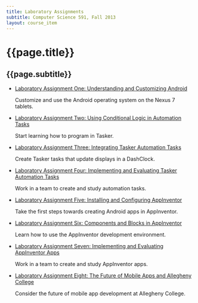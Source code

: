```yaml
---
title: Laboratory Assignments
subtitle: Computer Science 591, Fall 2013
layout: course_item
---
```


# {{page.title}}
## {{page.subtitle}}

<ul>

<li><a href="{{site.baseurl}}teaching/cs591F2013/provide/homework/hw1/cs591F2013-hw1.pdf">Laboratory Assignment One: Understanding and Customizing Android</a> <p>Customize and use the Android operating system on the Nexus 7 tablets.</p>

<li><a href="{{site.baseurl}}teaching/cs591F2013/provide/homework/hw2/cs591F2013-hw2.pdf">Laboratory Assignment Two: Using Conditional Logic in Automation Tasks</a> <p>Start learning how to program in Tasker.</p>

<li><a href="{{site.baseurl}}teaching/cs591F2013/provide/homework/hw3/cs591F2013-hw3.pdf">Laboratory Assignment Three: Integrating Tasker Automation Tasks</a> <p>Create Tasker tasks that update displays in a DashClock.</p>

<li><a href="{{site.baseurl}}teaching/cs591F2013/provide/homework/hw4/cs591F2013-hw4.pdf">Laboratory Assignment Four: Implementing and Evaluating Tasker Automation Tasks</a> <p>Work in a team to create and study automation tasks.</p>

<li><a href="{{site.baseurl}}teaching/cs591F2013/provide/homework/hw5/cs591F2013-hw5.pdf">Laboratory Assignment Five: Installing and Configuring AppInventor</a> <p>Take the first steps towards creating Android apps in AppInventor.</p>

<li><a href="{{site.baseurl}}teaching/cs591F2013/provide/homework/hw6/cs591F2013-hw6.pdf">Laboratory Assignment Six: Components and Blocks in AppInventor</a> <p>Learn how to use the AppInventor development environment.</p>

<li><a href="{{site.baseurl}}teaching/cs591F2013/provide/homework/hw7/cs591F2013-hw7.pdf">Laboratory Assignment Seven: Implementing and Evaluating AppInventor Apps</a> <p>Work in a team to create and study AppInventor apps.</p>

<li><a href="{{site.baseurl}}teaching/cs591F2013/provide/homework/hw8/cs591F2013-hw8.pdf">Laboratory Assignment Eight: The Future of Mobile Apps and Allegheny College</a> <p>Consider the future of mobile app development at Allegheny College.</p>

</ul>
